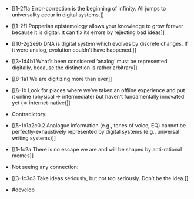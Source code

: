 - [[1-2f1a Error-correction is the beginning of infinity. All jumps to universality occur in digital systems.]]
- [[1-2f1 Popperian epistemology allows your knowledge to grow forever because it is digital. It can fix its errors by rejecting bad ideas]]
- [[10-2g2e9b DNA is digital system which evolves by discrete changes. If it were analog, evolution couldn’t have happened.]]
- [[3-1d4b1 What’s been considered ‘analog’ must be represented digitally, because the distinction is rather arbitrary]]

- [[8-1a1 We are digitizing more than ever]]
- [[8-1b Look for places where we’ve taken an offline experience and put it online (physical ⇒ intermediate) but haven’t fundamentally innovated yet (⇒ internet-native)]]

- Contradictory:
- [[5-1b1a2c0.2 Analogue information (e.g., tones of voice, EQ) cannot be perfectly-exhaustively represented by digital systems (e.g., universal writing systems)]]
- [[1-1c2a There is no escape we are and will be shaped by anti-rational memes]]

- Not seeing any connection:
- [[3-1c3c3 Take ideas seriously, but not too seriously. Don’t be the idea.]]

- #develop
